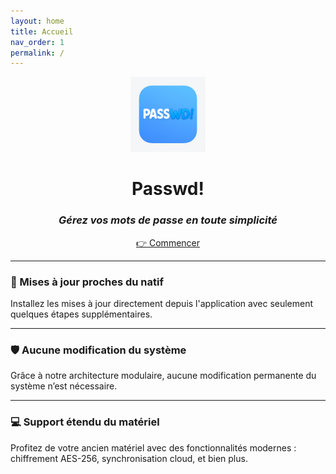 ```yaml
---
layout: home
title: Accueil
nav_order: 1
permalink: /
---
```


<center>
<img src="logo.png" alt="Logo" width="120">

# **Passwd!**

### _Gérez vos mots de passe en toute simplicité_

[👉 Commencer](/guide/installation)
</center>

---

### 🔄 Mises à jour proches du natif

Installez les mises à jour directement depuis l'application avec seulement quelques étapes supplémentaires.

---

### 🛡️ Aucune modification du système

Grâce à notre architecture modulaire, aucune modification permanente du système n’est nécessaire.

---

### 💻 Support étendu du matériel

Profitez de votre ancien matériel avec des fonctionnalités modernes : chiffrement AES-256, synchronisation cloud, et bien plus.
